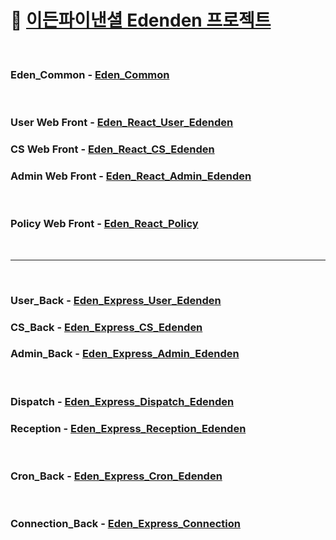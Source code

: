 # :beer: [이든파이낸셜 Edenden 프로젝트](https://github.com/orgs/EdenFN/projects/1)
<br />

### Eden_Common - [Eden_Common](https://github.com/EdenFN/Eden_Common)
<br />

### User Web Front - [Eden_React_User_Edenden](https://github.com/EdenFN/Eden_React_User_Edenden)
### CS Web Front - [Eden_React_CS_Edenden](https://github.com/EdenFN/Eden_React_CS_Edenden)
### Admin Web Front - [Eden_React_Admin_Edenden](https://github.com/EdenFN/Eden_React_Admin_Edenden) 
<br />

### Policy Web Front - [Eden_React_Policy](https://github.com/EdenFN/Eden_React_Policy) 
<br />

---
<br />

### User_Back - [Eden_Express_User_Edenden](https://github.com/EdenFN/Eden_Express_User_Edenden)
### CS_Back - [Eden_Express_CS_Edenden](https://github.com/EdenFN/Eden_Express_CS_Edenden)
### Admin_Back - [Eden_Express_Admin_Edenden](https://github.com/EdenFN/Eden_Express_Admin_Edenden)
<br />

### Dispatch - [Eden_Express_Dispatch_Edenden](https://github.com/EdenFN/Eden_Express_Dispatch_Edenden)
### Reception - [Eden_Express_Reception_Edenden](https://github.com/EdenFN/Eden_Express_Reception_Edenden)
<br />

### Cron_Back - [Eden_Express_Cron_Edenden](https://github.com/EdenFN/Eden_Express_Cron_Edenden)
<br />

### Connection_Back - [Eden_Express_Connection](https://github.com/EdenFN/Eden_Express_Connection)
<br />
